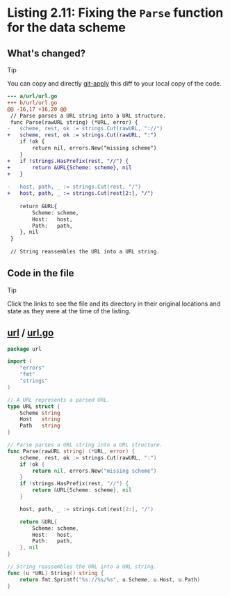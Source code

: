 # Listing 2.11: Fixing the `Parse` function for the data scheme

## What's changed?

> [!TIP]
> You can copy and directly [git-apply](https://tldr.inbrowser.app/pages/common/git-apply) this diff to your local copy of the code.

```diff
--- a/url/url.go
+++ b/url/url.go
@@ -16,17 +16,20 @@
 // Parse parses a URL string into a URL structure.
 func Parse(rawURL string) (*URL, error) {
-	scheme, rest, ok := strings.Cut(rawURL, "://")
+	scheme, rest, ok := strings.Cut(rawURL, ":")
 	if !ok {
 		return nil, errors.New("missing scheme")
 	}
+	if !strings.HasPrefix(rest, "//") {
+		return &URL{Scheme: scheme}, nil
+	}
 
-	host, path, _ := strings.Cut(rest, "/")
+	host, path, _ := strings.Cut(rest[2:], "/")
 
 	return &URL{
 		Scheme: scheme,
 		Host:   host,
 		Path:   path,
 	}, nil
 }
 
 // String reassembles the URL into a URL string.

```
## Code in the file

> [!TIP]
> Click the links to see the file and its directory in their original locations and state as they were at the time of the listing.

## [url](https://github.com/inancgumus/gobyexample/blob/26062bac1ff0c943ef6b3419c5aa089ca8eac935/url) / [url.go](https://github.com/inancgumus/gobyexample/blob/26062bac1ff0c943ef6b3419c5aa089ca8eac935/url/url.go)

```go
package url

import (
	"errors"
	"fmt"
	"strings"
)

// A URL represents a parsed URL.
type URL struct {
	Scheme string
	Host   string
	Path   string
}

// Parse parses a URL string into a URL structure.
func Parse(rawURL string) (*URL, error) {
	scheme, rest, ok := strings.Cut(rawURL, ":")
	if !ok {
		return nil, errors.New("missing scheme")
	}
	if !strings.HasPrefix(rest, "//") {
		return &URL{Scheme: scheme}, nil
	}

	host, path, _ := strings.Cut(rest[2:], "/")

	return &URL{
		Scheme: scheme,
		Host:   host,
		Path:   path,
	}, nil
}

// String reassembles the URL into a URL string.
func (u *URL) String() string {
	return fmt.Sprintf("%s://%s/%s", u.Scheme, u.Host, u.Path)
}
```

